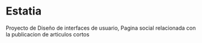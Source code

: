 # Estatia
Proyecto de Diseño de interfaces de usuario, Pagina social relacionada con la publicacion de articulos cortos
